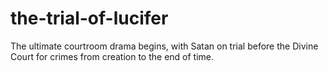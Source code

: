 # the-trial-of-lucifer
The ultimate courtroom drama begins, with Satan on trial before the Divine Court for crimes from creation to the end of time.
